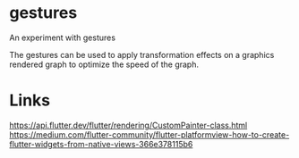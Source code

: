 # gestures

An experiment with gestures

The gestures can be used to apply transformation effects on a graphics rendered graph to optimize the speed of the graph.

# Links

https://api.flutter.dev/flutter/rendering/CustomPainter-class.html
https://medium.com/flutter-community/flutter-platformview-how-to-create-flutter-widgets-from-native-views-366e378115b6

